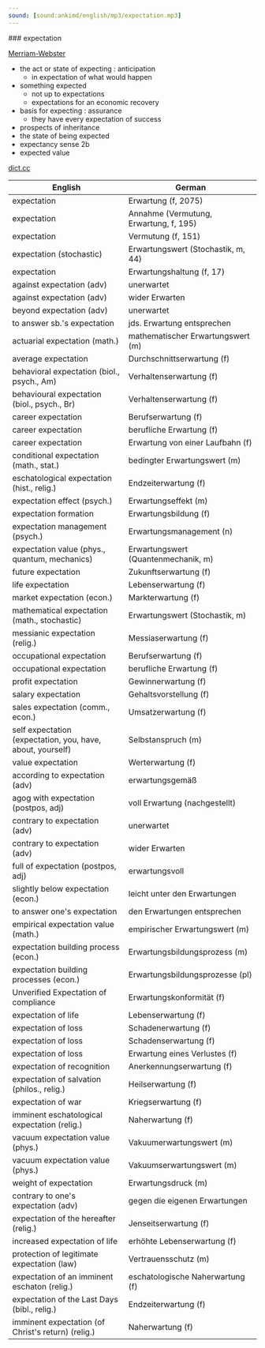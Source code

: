 ```yaml
---
sound: [sound:ankimd/english/mp3/expectation.mp3]
---
```


\### expectation

[Merriam-Webster](https://www.merriam-webster.com/dictionary/expectation)

- the act or state of expecting : anticipation
    - in expectation of what would happen
- something expected
    - not up to expectations
    - expectations for an economic recovery
- basis for expecting : assurance
    - they have every expectation of success
- prospects of inheritance
- the state of being expected
- expectancy sense 2b
- expected value

[dict.cc](https://www.dict.cc/expectation)

| English        | German       |
| -------------- | ------------ |
| expectation | Erwartung (f, 2075) |
| expectation | Annahme (Vermutung, Erwartung, f, 195) |
| expectation | Vermutung (f, 151) |
| expectation (stochastic) | Erwartungswert (Stochastik, m, 44) |
| expectation | Erwartungshaltung (f, 17) |
| against expectation (adv) | unerwartet |
| against expectation (adv) | wider Erwarten |
| beyond expectation (adv) | unerwartet |
| to answer sb.'s expectation | jds. Erwartung entsprechen |
| actuarial expectation (math.) | mathematischer Erwartungswert (m) |
| average expectation | Durchschnittserwartung (f) |
| behavioral expectation (biol., psych., Am) | Verhaltenserwartung (f) |
| behavioural expectation (biol., psych., Br) | Verhaltenserwartung (f) |
| career expectation | Berufserwartung (f) |
| career expectation | berufliche Erwartung (f) |
| career expectation | Erwartung von einer Laufbahn (f) |
| conditional expectation (math., stat.) | bedingter Erwartungswert (m) |
| eschatological expectation (hist., relig.) | Endzeiterwartung (f) |
| expectation effect (psych.) | Erwartungseffekt (m) |
| expectation formation | Erwartungsbildung (f) |
| expectation management (psych.) | Erwartungsmanagement (n) |
| expectation value (phys., quantum, mechanics) | Erwartungswert (Quantenmechanik, m) |
| future expectation | Zukunftserwartung (f) |
| life expectation | Lebenserwartung (f) |
| market expectation (econ.) | Markterwartung (f) |
| mathematical expectation (math., stochastic) | Erwartungswert (Stochastik, m) |
| messianic expectation (relig.) | Messiaserwartung (f) |
| occupational expectation | Berufserwartung (f) |
| occupational expectation | berufliche Erwartung (f) |
| profit expectation | Gewinnerwartung (f) |
| salary expectation | Gehaltsvorstellung (f) |
| sales expectation (comm., econ.) | Umsatzerwartung (f) |
| self expectation (expectation, you, have, about, yourself) | Selbstanspruch (m) |
| value expectation | Werterwartung (f) |
| according to expectation (adv) | erwartungsgemäß |
| agog with expectation (postpos, adj) | voll Erwartung (nachgestellt) |
| contrary to expectation (adv) | unerwartet |
| contrary to expectation (adv) | wider Erwarten |
| full of expectation (postpos, adj) | erwartungsvoll |
| slightly below expectation (econ.) | leicht unter den Erwartungen |
| to answer one's expectation | den Erwartungen entsprechen |
| empirical expectation value (math.) | empirischer Erwartungswert (m) |
| expectation building process (econ.) | Erwartungsbildungsprozess (m) |
| expectation building processes (econ.) | Erwartungsbildungsprozesse (pl) |
| Unverified Expectation of compliance | Erwartungskonformität (f) |
| expectation of life | Lebenserwartung (f) |
| expectation of loss | Schadenerwartung (f) |
| expectation of loss | Schadenserwartung (f) |
| expectation of loss | Erwartung eines Verlustes (f) |
| expectation of recognition | Anerkennungserwartung (f) |
| expectation of salvation (philos., relig.) | Heilserwartung (f) |
| expectation of war | Kriegserwartung (f) |
| imminent eschatological expectation (relig.) | Naherwartung (f) |
| vacuum expectation value <VEV> (phys.) | Vakuumerwartungswert (m) |
| vacuum expectation value <VEV> (phys.) | Vakuumserwartungswert (m) |
| weight of expectation | Erwartungsdruck (m) |
| contrary to one's expectation (adv) | gegen die eigenen Erwartungen |
| expectation of the hereafter (relig.) | Jenseitserwartung (f) |
| increased expectation of life | erhöhte Lebenserwartung (f) |
| protection of legitimate expectation (law) | Vertrauensschutz (m) |
| expectation of an imminent eschaton (relig.) | eschatologische Naherwartung (f) |
| expectation of the Last Days (bibl., relig.) | Endzeiterwartung (f) |
| imminent expectation (of Christ's return) (relig.) | Naherwartung (f) |
